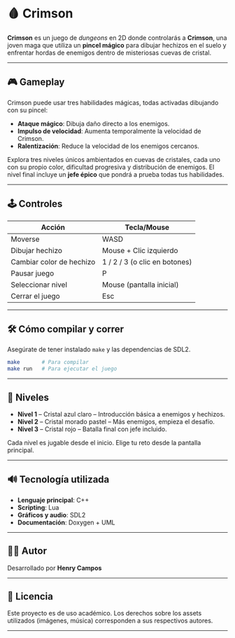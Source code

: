 # 🩸 Crimson

**Crimson** es un juego de *dungeons* en 2D donde controlarás a **Crimson**, una joven maga que utiliza un **pincel mágico** para dibujar hechizos en el suelo y enfrentar hordas de enemigos dentro de misteriosas cuevas de cristal.

---

## 🎮 Gameplay

Crimson puede usar tres habilidades mágicas, todas activadas dibujando con su pincel:

- **Ataque mágico**: Dibuja daño directo a los enemigos.
- **Impulso de velocidad**: Aumenta temporalmente la velocidad de Crimson.
- **Ralentización**: Reduce la velocidad de los enemigos cercanos.

Explora tres niveles únicos ambientados en cuevas de cristales, cada uno con su propio color, dificultad progresiva y distribución de enemigos. El nivel final incluye un **jefe épico** que pondrá a prueba todas tus habilidades.

---

## 🕹️ Controles

| Acción                    | Tecla/Mouse            |
|--------------------------|------------------------|
| Moverse                  | WASD                   |
| Dibujar hechizo          | Mouse + Clic izquierdo |
| Cambiar color de hechizo | 1 / 2 / 3 (o clic en botones) |
| Pausar juego             | P                      |
| Seleccionar nivel        | Mouse (pantalla inicial) |
| Cerrar el juego          | Esc                    |

---

## 🛠️ Cómo compilar y correr

Asegúrate de tener instalado `make` y las dependencias de SDL2.

```bash
make       # Para compilar
make run   # Para ejecutar el juego
```

---

## 🧪 Niveles

- **Nivel 1** – Cristal azul claro – Introducción básica a enemigos y hechizos.
- **Nivel 2** – Cristal morado pastel – Más enemigos, empieza el desafío.
- **Nivel 3** – Cristal rojo – Batalla final con jefe incluido.

Cada nivel es jugable desde el inicio. Elige tu reto desde la pantalla principal.

---

## 🔊 Tecnología utilizada

- **Lenguaje principal**: C++  
- **Scripting**: Lua  
- **Gráficos y audio**: SDL2  
- **Documentación**: Doxygen + UML

---

## 👩‍💻 Autor

Desarrollado por **Henry Campos**

---

## 📄 Licencia

Este proyecto es de uso académico. Los derechos sobre los assets utilizados (imágenes, música) corresponden a sus respectivos autores.

---

